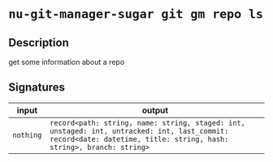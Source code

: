 # `nu-git-manager-sugar git gm repo ls`
## Description
get some information about a repo



## Signatures
| input     | output                                                                                                                                                             |
| --------- | ------------------------------------------------------------------------------------------------------------------------------------------------------------------ |
| `nothing` | `record<path: string, name: string, staged: int, unstaged: int, untracked: int, last_commit: record<date: datetime, title: string, hash: string>, branch: string>` |
